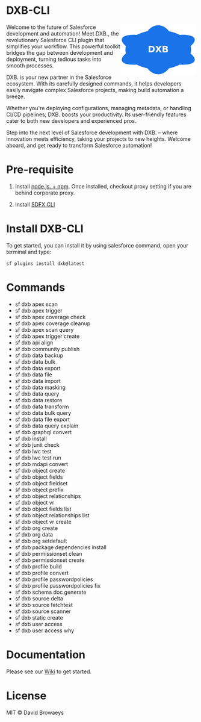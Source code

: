 # DXB-CLI

<div class="content">
      <img src="docs\dxb_icon.png" width="200" alt="Descriptive text" style="float:right">
      <p>
          Welcome to the future of Salesforce development and automation! Meet DXB., the revolutionary Salesforce CLI plugin that simplifies your workflow. This powerful toolkit bridges the gap between development and deployment, turning tedious tasks into smooth processes.
      </p>
      <p>
          DXB. is your new partner in the Salesforce ecosystem. With its carefully designed commands, it helps developers easily navigate complex Salesforce projects, making build automation a breeze.
      </p>
      <p>
          Whether you're deploying configurations, managing metadata, or handling CI/CD pipelines, DXB. boosts your productivity. Its user-friendly features cater to both new developers and experienced pros.
      </p>
      <p>
          Step into the next level of Salesforce development with DXB. – where innovation meets efficiency, taking your projects to new heights. Welcome aboard, and get ready to transform Salesforce automation!
      </p>
</div>

# Pre-requisite

1. Install [node.js. + npm](https://nodejs.org/en/).
   Once installed, checkout proxy setting if you are behind corporate proxy.

2. Install [SDFX CLI](https://developer.salesforce.com/docs/atlas.en-us.sfdx_setup.meta/sfdx_setup/sfdx_setup_install_cli.htm)

# Install DXB-CLI

To get started, you can install it by using salesforce command, open your terminal and type:

```shell
sf plugins install dxb@latest
```

# Commands

- sf dxb apex scan
- sf dxb apex trigger
- sf dxb apex coverage check
- sf dxb apex coverage cleanup
- sf dxb apex scan query
- sf dxb apex trigger create
- sf dxb api align
- sf dxb community publish
- sf dxb data backup
- sf dxb data bulk
- sf dxb data export
- sf dxb data file
- sf dxb data import
- sf dxb data masking
- sf dxb data query
- sf dxb data restore
- sf dxb data transform
- sf dxb data bulk query
- sf dxb data file export
- sf dxb data query explain
- sf dxb graphql convert
- sf dxb install
- sf dxb junit check
- sf dxb lwc test
- sf dxb lwc test run
- sf dxb mdapi convert
- sf dxb object create
- sf dxb object fields
- sf dxb object fieldset
- sf dxb object prefix
- sf dxb object relationships
- sf dxb object vr
- sf dxb object fields list
- sf dxb object relationships list
- sf dxb object vr create
- sf dxb org create
- sf dxb org data
- sf dxb org setdefault
- sf dxb package dependencies install
- sf dxb permissionset clean
- sf dxb permissionset create
- sf dxb profile build
- sf dxb profile convert
- sf dxb profile passwordpolicies
- sf dxb profile passwordpolicies fix
- sf dxb schema doc generate
- sf dxb source delta
- sf dxb source fetchtest
- sf dxb source scanner
- sf dxb static create
- sf dxb user access
- sf dxb user access why

# Documentation

Please see our [Wiki](https://github.com/davidbrowaeys/DXB/wiki) to get started.

# License

MIT © David Browaeys
